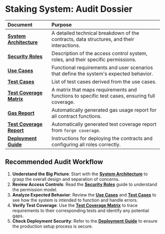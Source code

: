 # Staking System: Audit Dossier

| Document                                            | Purpose                                                                                       |
| :-------------------------------------------------- | :-------------------------------------------------------------------------------------------- |
| **[System Architecture](system_architecture.md)**   | A detailed technical breakdown of the contracts, data structures, and their interactions.     |
| **[Security Roles](roles.md)**                      | Description of the access control system, roles, and their specific permissions.              |
| **[Use Cases](use_cases.md)**                       | Functional requirements and user scenarios that define the system's expected behavior.        |
| **[Test Cases](test_cases.md)**                     | List of test cases derived from the use cases.                                                |
| **[Test Coverage Matrix](test_coverage_matrix.md)** | A matrix that maps requirements and functions to specific test cases, ensuring full coverage. |
| **[Gas Report](gas_report.md)**                     | Automatically generated gas usage report for all contract functions.                          |
| **[Test Coverage Report](test_coverage.md)**        | Automatically generated test coverage report from `forge coverage`.                           |
| **[Deployment Guide](deployment_guide.md)**         | Instructions for deploying the contracts and configuring all roles correctly.                 |

## Recommended Audit Workflow

1.  **Understand the Big Picture**: Start with the **[System Architecture](system_architecture.md)** to grasp the overall design and separation of concerns.
2.  **Review Access Controls**: Read the **[Security Roles](roles.md)** guide to understand the permission model.
3.  **Analyze Expected Behavior**: Review the **[Use Cases](use_cases.md)** and **[Test Cases](test_cases.md)** to see how the system is intended to function and handle errors.
4.  **Verify Test Coverage**: Use the **[Test Coverage Matrix](test_coverage_matrix.md)** to trace requirements to their corresponding tests and identify any potential gaps.
5.  **Check Deployment Security**: Refer to the **[Deployment Guide](deployment_guide.md)** to ensure the production setup process is secure.
